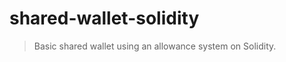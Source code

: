 shared-wallet-solidity
======================

> Basic shared wallet using an allowance system on Solidity.

